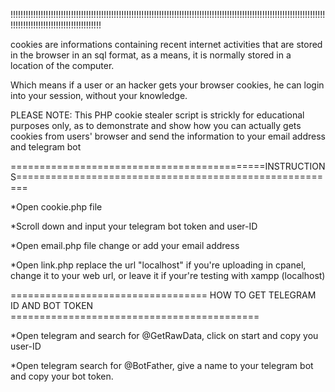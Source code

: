 !!!!!!!!!!!!!!!!!!!!!!!!!!!!!!!!!!!!!!!!!!!!!!!!!!!!!!!!!!!!!!!!!!!!!!!!!!!!!!!!!!!!!!!!!!!!!!!!!!!!!!!!!!!!!!!!!!!!!!!!!!!!!!!!!!!!!!!!!!!!!!!!!!!!!!!!!!!!!!!!!

cookies are informations containing recent internet activities that are stored in the browser in an sql format, as a means, it is normally stored in a location of the computer.

Which means if a user or an hacker gets your browser cookies, he can login into your session, without your knowledge.

PLEASE NOTE: This PHP cookie stealer script is strickly for educational purposes only, as to demonstrate and show how you can actually gets cookies from users' browser and send the information to your email address and telegram bot


============================================INSTRUCTIONS========================================================

*Open cookie.php file

*Scroll down and input your telegram bot token and user-ID

*Open email.php file change or add your email address

*Open link.php replace the url "localhost" if you're uploading in cpanel, change it to your web url, or leave it if your're testing with xampp (localhost)


================================== HOW TO GET TELEGRAM ID AND BOT TOKEN ===========================================

*Open telegram and search for @GetRawData, click on start and copy you user-ID

*Open telegram search for @BotFather, give a name to your telegram bot and copy your bot token.

